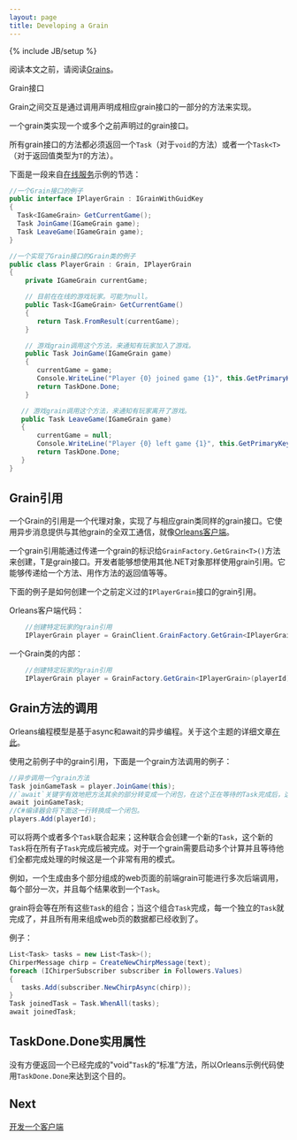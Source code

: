 ```yaml
---
layout: page
title: Developing a Grain
---
```

{% include JB/setup %}

<!--Please read about [Grains](/orleans/Getting-Started-With-Orleans/Grains) before reading this article.-->
阅读本文之前，请阅读[Grains](/orleans/Getting-Started-With-Orleans/Grains)。

Grain接口
<!--## Grain Interfaces-->

<!--Grains interact with each other by invoking methods declared as part of the respective grain interfaces.-->
Grain之间交互是通过调用声明成相应grain接口的一部分的方法来实现。
<!--A grain class implements one or more previously declared grain interfaces.-->
一个grain类实现一个或多个之前声明过的grain接口。
<!--All methods of a grain interface must return a `Task` (for `void` methods) or a `Task<T>` (for methods returning values of type `T`).-->
所有grain接口的方法都必须返回一个`Task`（对于`void`的方法）或者一个`Task<T>`（对于返回值类型为`T`的方法）。

<!--The following is an excerpt from the [Presence Service](/orleans/Samples-Overview/Presence-Service) sample:-->
下面是一段来自[在线服务](/orleans/Samples-Overview/Presence-Service)示例的节选：

<!--``` csharp-->
<!--//an example of a Grain Interface-->
<!--public interface IPlayerGrain : IGrainWithGuidKey-->
<!--{-->
<!--  Task<IGameGrain> GetCurrentGame();-->
<!--  Task JoinGame(IGameGrain game);-->
<!--  Task LeaveGame(IGameGrain game);-->
<!--}-->

<!--//an example of a Grain class implementing a Grain Interface-->
<!--public class PlayerGrain : Grain, IPlayerGrain-->
<!--{-->
<!--    private IGameGrain currentGame;-->

<!--    // Game the player is currently in. May be null.-->
<!--    public Task<IGameGrain> GetCurrentGame()-->
<!--    {-->
<!--       return Task.FromResult(currentGame);-->
<!--    }-->

<!--    // Game grain calls this method to notify that the player has joined the game.-->
<!--    public Task JoinGame(IGameGrain game)-->
<!--    {-->
<!--       currentGame = game;-->
<!--       Console.WriteLine("Player {0} joined game {1}", this.GetPrimaryKey(), game.GetPrimaryKey());-->
<!--       return TaskDone.Done;-->
<!--    }-->

<!--   // Game grain calls this method to notify that the player has left the game.-->
<!--   public Task LeaveGame(IGameGrain game)-->
<!--   {-->
<!--       currentGame = null;-->
<!--       Console.WriteLine("Player {0} left game {1}", this.GetPrimaryKey(), game.GetPrimaryKey());-->
<!--       return TaskDone.Done;-->
<!--   }-->
<!--}-->
<!--```-->
``` csharp
//一个Grain接口的例子
public interface IPlayerGrain : IGrainWithGuidKey
{
  Task<IGameGrain> GetCurrentGame();
  Task JoinGame(IGameGrain game);
  Task LeaveGame(IGameGrain game);
}

//一个实现了Grain接口的Grain类的例子
public class PlayerGrain : Grain, IPlayerGrain
{
    private IGameGrain currentGame;

    // 目前在在线的游戏玩家。可能为null。
    public Task<IGameGrain> GetCurrentGame()
    {
       return Task.FromResult(currentGame);
    }

    // 游戏grain调用这个方法，来通知有玩家加入了游戏。
    public Task JoinGame(IGameGrain game)
    {
       currentGame = game;
       Console.WriteLine("Player {0} joined game {1}", this.GetPrimaryKey(), game.GetPrimaryKey());
       return TaskDone.Done;
    }

   // 游戏grain调用这个方法，来通知有玩家离开了游戏。
   public Task LeaveGame(IGameGrain game)
   {
       currentGame = null;
       Console.WriteLine("Player {0} left game {1}", this.GetPrimaryKey(), game.GetPrimaryKey());
       return TaskDone.Done;
   }
}
```

## Grain引用
<!--## Grain Reference-->

<!--A Grain Reference is a proxy object that implements the same grain interface implemented by the corresponding grain class. Using asynchronous messaging, it provides full-duplex communication with other grains, as well as [Orleans Client](/Orleans/Getting-Started-With-Orleans/Clients) code.-->
一个Grain的引用是一个代理对象，实现了与相应grain类同样的grain接口。它使用异步消息提供与其他grain的全双工通信，就像[Orleans客户端](/Orleans/Getting-Started-With-Orleans/Clients)。
<!--A grain reference can be constructed by passing the identity of a grain to the `GrainFactory.GetGrain<T>()` method, where T is the grain interface. Developers can use grain references like any other .NET object. It can be passed to a method, used as a method return value, etc.-->
一个grain引用能通过传递一个grain的标识给`GrainFactory.GetGrain<T>()`方法来创建，T是grain接口。开发者能够想使用其他.NET对象那样使用grain引用。它能够传递给一个方法、用作方法的返回值等等。

<!--The following are examples of how to construct a grain reference of the `IPlayerGrain` interface defined above.-->
下面的例子是如何创建一个之前定义过的`IPlayerGrain`接口的grain引用。

<!--In Orleans Client code:-->
Orleans客户端代码：

<!--```csharp-->
<!--    //construct the grain reference of a specific player-->
<!--    IPlayerGrain player = GrainClient.GrainFactory.GetGrain<IPlayerGrain>(playerId);-->
<!--```-->
```csharp
    //创建特定玩家的grain引用
    IPlayerGrain player = GrainClient.GrainFactory.GetGrain<IPlayerGrain>(playerId);
```

<!--From inside a Grain class:-->
一个Grain类的内部：

<!--```csharp-->
<!--    //construct the grain reference of a specific player-->
<!--    IPlayerGrain player = GrainFactory.GetGrain<IPlayerGrain>(playerId);-->
<!--```-->
```csharp
    //创建特定玩家的grain引用
    IPlayerGrain player = GrainFactory.GetGrain<IPlayerGrain>(playerId);
```

## Grain方法的调用
<!--## Grain Method Invocation-->

<!--The Orleans programming model is based on Asynchronous Programming with async and await. A detailed article about the subject is [here](https://msdn.microsoft.com/en-us/library/hh191443.aspx).-->
Orleans编程模型是基于async和await的异步编程。关于这个主题的详细文章[在此](https://msdn.microsoft.com/en-us/library/hh191443.aspx)。

<!--Using the grain reference from the previous example, the following is an example of grain method invocation:-->
使用之前例子中的grain引用，下面是一个grain方法调用的例子：

<!--```csharp-->
<!--//Invoking a grain method asynchronously-->
<!--Task joinGameTask = player.JoinGame(this);-->
<!--//The `await` keyword effectively turns the remainder of the method into a closure that will asynchronously execute upon completion of the Task being awaited without blocking the executing thread.-->
<!--await joinGameTask;-->
<!--//The next lines will be turned into a closure by the C# compiler.-->
<!--players.Add(playerId);-->

<!--```-->
```csharp
//异步调用一个grain方法
Task joinGameTask = player.JoinGame(this);
//`await`关键字有效地把方法其余的部分转变成一个闭包，在这个正在等待的Task完成后，这个闭包将会异步执行，这样不会阻塞正在执行的线程。
await joinGameTask;
//C#编译器会将下面这一行转换成一个闭包。
players.Add(playerId);

```

<!--It is possible to join two or more `Task`s; the join creates a new `Task` that is resolved when all of its constituent `Task`s are completed. This is a useful pattern when a grain needs to start multiple computations and wait for all of them to complete before proceeding.-->
可以将两个或者多个`Task`联合起来；这种联合会创建一个新的`Task`，这个新的`Task`将在所有子`Task`完成后被完成。对于一个grain需要启动多个计算并且等待他们全都完成处理的时候这是一个非常有用的模式。
<!--For example, a front-end grain that generates a web page made of many parts might make multiple back-end calls, one for each part, and receive a `Task` for each result.-->
例如，一个生成由多个部分组成的web页面的前端grain可能进行多次后端调用，每个部分一次，并且每个结果收到一个`Task`。
<!--The grain would then wait for the join of all of these `Task`s; when the join is resolved, the individual `Task`s have been completed, and all the data required to format the web page has been received.-->
grain将会等在所有这些`Task`的组合；当这个组合`Task`完成，每一个独立的`Task`就完成了，并且所有用来组成web页的数据都已经收到了。

<!--Example:-->
例子：

``` csharp
List<Task> tasks = new List<Task>();
ChirperMessage chirp = CreateNewChirpMessage(text);
foreach (IChirperSubscriber subscriber in Followers.Values)
{
   tasks.Add(subscriber.NewChirpAsync(chirp));
}
Task joinedTask = Task.WhenAll(tasks);
await joinedTask;
```

## TaskDone.Done实用属性
<!--## TaskDone.Done Utility Property-->

<!--There is no "standard" way to conveniently return an already completed "void" `Task`, so Orleans sample code defines `TaskDone.Done` for that purpose.-->
没有方便返回一个已经完成的"void"`Task`的“标准”方法，所以Orleans示例代码使用`TaskDone.Done`来达到这个目的。

## Next

<!--[Developing a Client](Developing-a-Client)-->
[开发一个客户端](Developing-a-Client)


